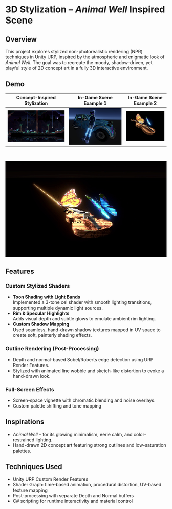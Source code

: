 # 3D Stylization – *Animal Well* Inspired Scene

## Overview

This project explores stylized non-photorealistic rendering (NPR) techniques in Unity URP, inspired by the atmospheric and enigmatic look of *Animal Well*. The goal was to recreate the moody, shadow-driven, yet playful style of 2D concept art in a fully 3D interactive environment.

## Demo

| Concept-Inspired Stylization | In-Game Scene Example 1 | In-Game Scene Example 2 |
|:--:|:--:|:--:|
| ![](demo/animalWellExample.png) | ![](demo/image2.png) | ![](demo/image1.png) |

<br/>

<p align="center">
  <img src="demo/violin.gif" width="600"/>
</p>

## Features

### Custom Stylized Shaders
- **Toon Shading with Light Bands**  
  Implemented a 3-tone cel shader with smooth lighting transitions, supporting multiple dynamic light sources.
- **Rim & Specular Highlights**  
  Adds visual depth and subtle glows to emulate ambient rim lighting.
- **Custom Shadow Mapping**  
  Used seamless, hand-drawn shadow textures mapped in UV space to create soft, painterly shading effects.

### Outline Rendering (Post-Processing)
- Depth and normal-based Sobel/Roberts edge detection using URP Render Features.
- Stylized with animated line wobble and sketch-like distortion to evoke a hand-drawn look.

### Full-Screen Effects
- Screen-space vignette with chromatic blending and noise overlays.
- Custom palette shifting and tone mapping 


## Inspirations
- *Animal Well* – for its glowing minimalism, eerie calm, and color-restrained lighting.
- Hand-drawn 2D concept art featuring strong outlines and low-saturation palettes.

## Techniques Used
- Unity URP Custom Render Features
- Shader Graph: time-based animation, procedural distortion, UV-based texture mapping
- Post-processing with separate Depth and Normal buffers
- C# scripting for runtime interactivity and material control